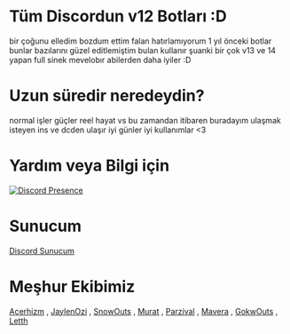 # Tüm Discordun v12 Botları :D
bir çoğunu elledim bozdum ettim falan hatırlamıyorum 1 yıl önceki botlar bunlar bazılarını güzel editlemiştim bulan kullanır şuanki bir çok v13 ve 14 yapan full sinek mevelobır abilerden daha iyiler :D

# Uzun süredir neredeydin?
normal işler güçler reel hayat vs bu zamandan itibaren buradayım ulaşmak isteyen ins ve dcden ulaşır iyi günler iyi kullanımlar <3

# Yardım veya Bilgi için
[![Discord Presence](https://lanyard-profile-readme.vercel.app/api/340047062068494337?theme=dark&bg=1c1c1c&animated=false&hideDiscrim=false&borderRadius=30px)](https://discord.com/users/340047062068494337)

# Sunucum
[Discord Sunucum](https://discord.com/invite/dbmm)

# Meşhur Ekibimiz
[Acerhizm](https://github.com/acerhizmq) , [JaylenOzi](https://github.com/JaylenOzi) , [SnowOuts](https://github.com/SnowsOuts) , [Murat](https://github.com/muratvastark) , [Parzival](https://github.com/JeParzival) , [Mavera](https://github.com/Maveracim) , [GokwOuts](https://github.com/Gokwouts) , [Letth](https://github.com/kaanxsrd)
